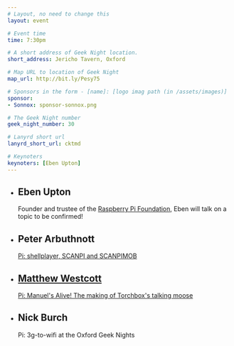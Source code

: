 ```yaml
---
# Layout, no need to change this
layout: event

# Event time
time: 7:30pm

# A short address of Geek Night location. 
short_address: Jericho Tavern, Oxford

# Map URL to location of Geek Night
map_url: http://bit.ly/Pesy75

# Sponsors in the form - [name]: [logo imag path (in /assets/images)]
sponsor: 
- Sonnox: sponsor-sonnox.png

# The Geek Night number
geek_night_number: 30

# Lanyrd short url
lanyrd_short_url: cktmd

# Keynoters
keynoters: [Eben Upton]
---
```


<ul class="keynotes">
  <li itemprop="performer" itemscope="itemscope" itemtype="http://schema.org/Person">
    <h2 itemprop="name">Eben Upton</h2>
    <p>Founder and trustee of the <a href="http://www.raspberrypi.org/about" >Raspberry Pi Foundation</a>, Eben will talk on a topic to be confirmed!</p>
  </li>
</ul>
<ul>
  <li itemprop="performer" itemscope="itemscope" itemtype="http://schema.org/Person">
    <h2 itemprop="name">Peter Arbuthnott</h2>
    <p><a href="http://www.scanpi.co.uk">Pi: shellplayer, SCANPI and SCANPIMOB</a></p>
  </li>
  <li itemprop="performer" itemscope="itemscope" itemtype="http://schema.org/Person">
    <a href="http://matt.west.co.tt/" ><h2 itemprop="name">Matthew Westcott</h2></a>
    <p><a href="http://moose.torchbox.com/">Pi: Manuel's Alive! The making of Torchbox's talking moose</a></p>
  </li>
  <li itemprop="performer" itemscope="itemscope" itemtype="http://schema.org/Person">
    <h2 itemprop="name">Nick Burch</h2>
    <p>Pi: 3g-to-wifi at the Oxford Geek Nights</p>
  </li>
</ul>
